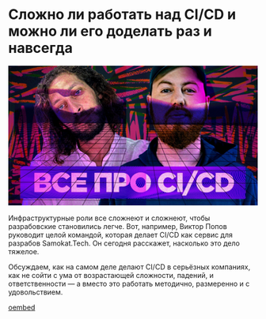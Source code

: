# Сложно ли работать над CI/CD и можно ли его доделать раз и навсегда

![preview](./preview.jpg)

Инфраструктурные роли все сложнеют и сложнеют, чтобы разрабовские становились легче. Вот, например, Виктор Попов руководит целой командой, которая делает CI/CD как сервис для разрабов Samokat.Tech. Он сегодня расскажет, насколько это дело тяжелое.

Обсуждаем, как на самом деле делают CI/CD в серьёзных компаниях, как не сойти с ума от возрастающей сложности, падений, и ответственности — а вместо это работать методично, размеренно и с удовольствием.

[oembed](https://www.youtube.com/watch?v=f_LF-x9V3WM)


